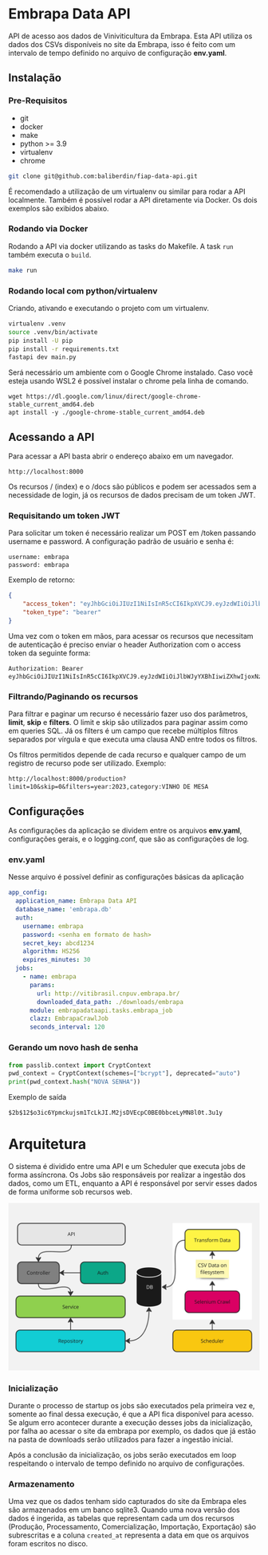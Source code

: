 # Embrapa Data API
API de acesso aos dados de Viniviticultura da Embrapa. Esta API utiliza os dados dos CSVs disponíveis no site da Embrapa, isso é feito com um intervalo de tempo definido no arquivo de configuração **env.yaml**.

## Instalação
### Pre-Requisitos
- git
- docker
- make
- python >= 3.9 
- virtualenv
- chrome

```bash
git clone git@github.com:baliberdin/fiap-data-api.git
```
É recomendado a utilização de um virtualenv ou similar para rodar a API localmente. Também é possível rodar a API diretamente via Docker. Os dois exemplos são exibidos abaixo.

### Rodando via Docker
Rodando a API via docker utilizando as tasks do Makefile.
A task `run` também executa o `build`.
```bash
make run
```

### Rodando local com python/virtualenv
Criando, ativando e executando o projeto com um virtualenv.
```bash
virtualenv .venv
source .venv/bin/activate
pip install -U pip
pip install -r requirements.txt
fastapi dev main.py
```
Será necessário um ambiente com o Google Chrome instalado. Caso você esteja usando WSL2 é possível instalar o chrome pela linha de comando.
```shell
wget https://dl.google.com/linux/direct/google-chrome-stable_current_amd64.deb
apt install -y ./google-chrome-stable_current_amd64.deb
```

## Acessando a API
Para acessar a API basta abrir o endereço abaixo em um navegador.
```
http://localhost:8000
```

Os recursos / (index) e o /docs são públicos e podem ser acessados sem a necessidade de login, já os recursos de dados 
precisam de um token JWT.

### Requisitando um token JWT
Para solicitar um token é necessário realizar um POST em /token passando username e password. A configuração padrão de usuário 
e senha é:
```
username: embrapa
password: embrapa
```
Exemplo de retorno:
```json
{
    "access_token": "eyJhbGciOiJIUzI1NiIsInR5cCI6IkpXVCJ9.eyJzdWIiOiJlbWJyYXBhIiwiZXhwIjoxNzIyNDc1NDI2fQ.L7tFD1h3wPAgGkoUolD9H3V50r2BRksrcO1W1AdE_P8",
    "token_type": "bearer"
}
```
Uma vez com o token em mãos, para acessar os recursos que necessitam de autenticação
é preciso enviar o header Authorization com o access token da seguinte forma:
```
Authorization: Bearer eyJhbGciOiJIUzI1NiIsInR5cCI6IkpXVCJ9.eyJzdWIiOiJlbWJyYXBhIiwiZXhwIjoxNzIyNDc1NDI2fQ.L7tFD1h3wPAgGkoUolD9H3V50r2BRksrcO1W1AdE_P8
```
### Filtrando/Paginando os recursos
Para filtrar e paginar um recurso é necessário fazer uso dos parâmetros, **limit**, **skip** e **filters**.
O limit e skip sâo utilizados para paginar assim como em queries SQL. Já os filters é um campo que recebe múltiplos 
filtros separados por vírgula e que executa uma clausa AND entre todos os filtros.

Os filtros permitidos depende de cada recurso e qualquer campo de um registro de recurso pode ser utilizado. Exemplo:
```
http://localhost:8000/production?limit=10&skip=0&filters=year:2023,category:VINHO DE MESA
```

## Configurações
As configurações da aplicação se dividem entre os arquivos **env.yaml**, configurações gerais, e o logging.conf, que são 
as configurações de log.

### env.yaml
Nesse arquivo é possível definir as configurações básicas da aplicação
```yaml
app_config:
  application_name: Embrapa Data API
  database_name: 'embrapa.db'
  auth:
    username: embrapa
    password: <senha em formato de hash>
    secret_key: abcd1234
    algorithm: HS256
    expires_minutes: 30
  jobs:
    - name: embrapa
      params:
        url: http://vitibrasil.cnpuv.embrapa.br/
        downloaded_data_path: ./downloads/embrapa
      module: embrapadataapi.tasks.embrapa_job
      clazz: EmbrapaCrawlJob
      seconds_interval: 120
```

### Gerando um novo hash de senha
```python
from passlib.context import CryptContext
pwd_context = CryptContext(schemes=["bcrypt"], deprecated="auto")
print(pwd_context.hash("NOVA SENHA"))
```
Exemplo de saída
```
$2b$12$o3ic6Ypmckujsm1TcLkJI.M2jsDVEcpC0BE0bbceLyMN8l0t.3u1y
```

# Arquitetura
O sistema é dividido entre uma API e um Scheduler que executa jobs de forma assíncrona. Os Jobs são responsáveis por realizar a ingestão dos dados, como um ETL, enquanto a API é responsável por servir esses dados de forma uniforme sob recursos web.

![Arquitetura da API](./docs/images/api_archytecture.jpg "Arquitetura da API")

### Inicialização
Durante o processo de startup os jobs são executados pela primeira vez e, somente ao final dessa execução, é que a API fica disponível para acesso. Se algum erro acontecer durante a execução desses jobs da inicialização, por falha ao acessar o site da embrapa por exemplo, os dados que já estão na pasta de downloads serão utilizados para fazer a ingestão inicial.

Após a conclusão da inicialização, os jobs serão executados em loop respeitando o intervalo de tempo definido no arquivo de configurações.

### Armazenamento
Uma vez que os dados tenham sido capturados do site da Embrapa eles são armazenados em um banco sqlite3. Quando uma nova versão dos dados é ingerida, as tabelas que representam cada um dos recursos (Produção, Processamento, Comercialização, Importação, Exportação) são subrescritas e a coluna `created_at` representa a data em que os arquivos foram escritos no disco.